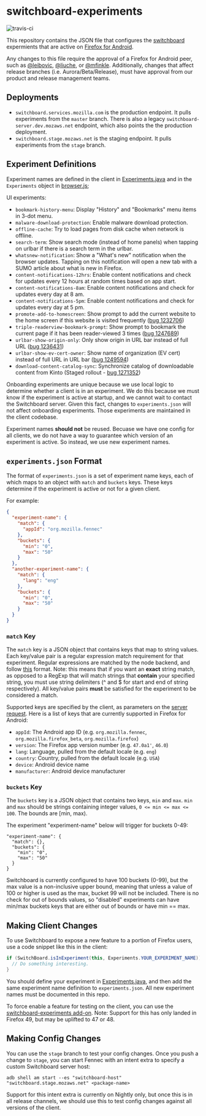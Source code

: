 # switchboard-experiments
![travis-ci](https://travis-ci.org/mozilla-services/switchboard-experiments.svg?branch=master)

This repository contains the JSON file that configures the [switchboard](https://github.com/mozilla-services/switchboard-server) expermients that are active on [Firefox for Android](https://developer.mozilla.org/en-US/docs/Simple_Firefox_for_Android_build).

Any changes to this file require the approval of a Firefox for Android peer, such as [@leibovic](https://github.com/leibovic), [@liuche](https://github.com/liuche), or [@mfinkle](https://github.com/mfinkle). Additionally, changes that affect release branches (i.e. Aurora/Beta/Release), must have approval from our product and release management teams.

## Deployments

* `switchboard.services.mozilla.com` is the production endpoint. It pulls experiments from the `master` branch. There is also a legacy `switchboard-server.dev.mozaws.net` endpoint, which also points the the production deployment.
* `switchboard.stage.mozaws.net` is the staging endpoint. It pulls experiments from the `stage` branch.

## Experiment Definitions

Experiment names are defined in the client in [Experiments.java](http://hg.mozilla.org/mozilla-central/file/tip/mobile/android/base/java/org/mozilla/gecko/util/Experiments.java) and in the `Experiments` object in [browser.js](http://hg.mozilla.org/mozilla-central/file/tip/mobile/android/chrome/content/browser.js);

UI experiments:
* `bookmark-history-menu`: Display "History" and "Bookmarks" menu items in 3-dot menu.
* `malware-download-protection`: Enable malware download protection.
* `offline-cache`: Try to load pages from disk cache when network is offline.
* `search-term`: Show search mode (instead of home panels) when tapping on urlbar if there is a search term in the urlbar.
* `whatsnew-notification`: Show a "What's new" notification when the browser updates. Tapping on this notification will open a new tab with a SUMO article about what is new in Firefox.
* `content-notifications-12hrs`: Enable content notifications and check for updates every 12 hours at random times based on app start.
* `content-notifications-8am`: Enable content notifications and check for updates every day at 8 am.
* `content-notifications-5pm`: Enable content notifications and check for updates every day at 5 pm.
* `promote-add-to-homescreen`: Show prompt to add the current website to the home screen if this website is visited frequently ([bug 1232706](https://bugzilla.mozilla.org/show_bug.cgi?id=1232706))
* `triple-readerview-bookmark-prompt`: Show prompt to bookmark the current page if it has been reader-viewed 3 times ([bug 1247689](https://bugzilla.mozilla.org/show_bug.cgi?id=1247689))
* `urlbar-show-origin-only`: Only show origin in URL bar instead of full URL ([bug 1236431](https://bugzilla.mozilla.org/show_bug.cgi?id=1236431))
* `urlbar-show-ev-cert-owner`: Show name of organization (EV cert) instead of full URL in URL bar ([bug 1249594](https://bugzilla.mozilla.org/show_bug.cgi?id=1249594))
* `download-content-catalog-sync`: Synchronize catalog of downloadable content from Kinto (Staged rollout - [bug 1271352](https://bugzilla.mozilla.org/show_bug.cgi?id=1271352))

Onboarding experiments are unique because we use local logic to determine whether a client is in an experiment. We do this because we must know if the experiment is active at startup, and we cannot wait to contact the Switchboard server. Given this fact, changes to `experiments.json` will not affect onboarding experiments. Those experiments are maintained in the client codebase.

Experiment names **should not** be reused. Becuase we have one config for all clients, we do not have a way to guarantee which version of an experiment is active. So instead, we use new experiment names.

## `experiments.json` Format

The format of `experiments.json` is a set of experiment name keys, each of which maps to an object with `match` and `buckets` keys. These keys determine if the experiment is active or not for a given client.

For example:

```json
{
  "experiment-name": {
    "match": {
      "appId": "org.mozilla.fennec"
    },
    "buckets": {
      "min": "0",
      "max": "50"
    }
  },
  "another-experiment-name": {
    "match": {
      "lang": "eng"
    },
    "buckets": {
      "min": "0",
      "max": "50"
    }
  }
}
```
### `match` Key

The `match` key is a JSON object that contains keys that map to string values.
Each key/value pair is a regular expression match requirement for that experiment.
Regular expressions are matched by the node backend, and follow [this](https://developer.mozilla.org/en-US/docs/Web/JavaScript/Reference/Global_Objects/RegExp) format. Note: this means that if you want an **exact** string match, as opposed to a RegExp that will match strings that **contain** your specified string, you must use string delimiters (^ and $ for start and end of string respectively).
All key/value pairs **must** be satisfied for the experiment to be considered a match.

Supported keys are specified by the client, as parameters on the [server request](http://hg.mozilla.org/mozilla-central/file/494289c72ba3/mobile/android/thirdparty/com/keepsafe/switchboard/SwitchBoard.java#l226). Here is a list of keys that are currently supported in Firefox for Android:
* `appId`: The Android app ID (e.g. `org.mozilla.fennec`, `org.mozilla.firefox_beta`, `org.mozilla.firefox`)
* `version`: The Firefox app version number (e.g. `47.0a1'`, `46.0`)
* `lang`: Language, pulled from the default locale (e.g. `eng`)
* `country`: Country, pulled from the default locale (e.g. `USA`)
* `device`: Android device name
* `manufacturer`: Android device manufacturer

### `buckets` Key

The `buckets` key is a JSON object that contains two keys, `min` and `max`.
`min` and `max` should be strings containing integer values, `0 <= min <= max <= 100`. The bounds are [min, max).

The experiment "experiment-name" below will trigger for buckets 0-49:

```
"experiment-name": {
  "match": {},
  "buckets": {
    "min": "0",
    "max": "50"
  }
}
```

Switchboard is currently configured to have 100 buckets (0-99), but the max value is a non-inclusive upper bound, meaning that unless a value of 100 or higher is used as the max, bucket 99 will not be included. There is no check for out of bounds values, so "disabled" experiments can have min/max buckets keys that are either out of bounds or have min == max.

## Making Client Changes

To use Switchboard to expose a new feature to a portion of Firefox users, use a code snippet like this in the client:

```java
if (SwitchBoard.isInExperiment(this, Experiments.YOUR_EXPERIMENT_NAME)) {
  // Do something interesting.
}
```
You should define your experiment in [Experiments.java](http://hg.mozilla.org/mozilla-central/file/tip/mobile/android/base/java/org/mozilla/gecko/util/Experiments.java), and then add the same experiment name definition to `experiments.json`. All new experiment names must be documented in this repo.

To force enable a feature for testing on the client, you can use the [switchboard-experiments add-on](https://addons.mozilla.org/en-US/android/addon/switchboard-experiments/). Note: Support for this has only landed in Firefox 49, but may be uplifted to 47 or 48.

## Making Config Changes

You can use the `stage` branch to test your config changes. Once you push a change to `stage`, you can start Fennec with an intent extra to specify a custom Switchboard server host:

`adb shell am start --es "switchboard-host" "switchboard.stage.mozaws.net" <package-name>`

Support for this intent extra is currently on Nightly only, but once this is in all release channels, we should use this to test config changes against all versions of the client.


